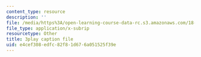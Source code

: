 ```yaml
---
content_type: resource
description: ''
file: /media/https%3A/open-learning-course-data-rc.s3.amazonaws.com/18-01-single-variable-calculus-fall-2006/e4cef308edfc82f81d676a051525f39e_PNTnmH6jsRI.srt
file_type: application/x-subrip
resourcetype: Other
title: 3play caption file
uid: e4cef308-edfc-82f8-1d67-6a051525f39e
---
```

